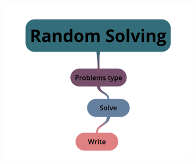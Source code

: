 ![alt text](https://github.com/basmaashouur/Competitive-Programming/blob/master/Random-Phase/random.png)

